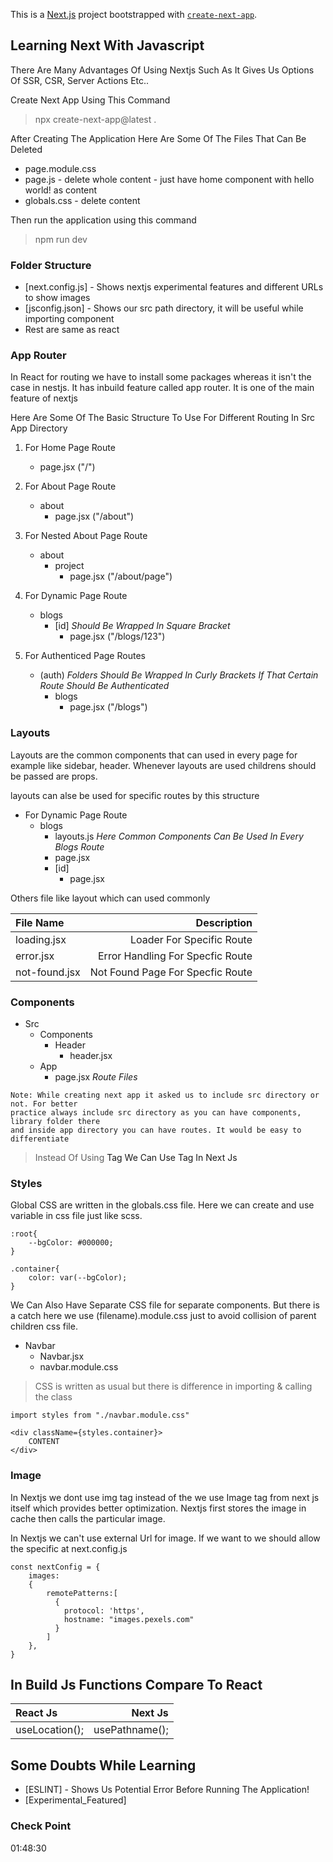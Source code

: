 This is a [Next.js](https://nextjs.org/) project bootstrapped with [`create-next-app`](https://github.com/vercel/next.js/tree/canary/packages/create-next-app).

## Learning Next With Javascript

There Are Many Advantages Of Using Nextjs Such As It Gives Us Options Of SSR, CSR, Server Actions Etc..

Create Next App Using This Command

> npx create-next-app@latest .

After Creating The Application Here Are Some Of The Files That Can Be Deleted

- page.module.css
- page.js - delete whole content - just have home component with hello world! as content
- globals.css - delete content

Then run the application using this command

> npm run dev

### Folder Structure

- [next.config.js] - Shows nextjs experimental features and different URLs to show images
- [jsconfig.json] - Shows our src path directory, it will be useful while importing component
- Rest are same as react

### App Router

In React for routing we have to install some packages whereas it isn't the case in nestjs. It has inbuild feature called app router. It is one of the main feature of nextjs

Here Are Some Of The Basic Structure To Use For Different Routing In Src App Directory

1. For Home Page Route 
    - page.jsx ("/")

2. For About Page Route
    - about
        - page.jsx ("/about")

3. For Nested About Page Route
    - about
        - project
            - page.jsx ("/about/page")

4. For Dynamic Page Route
    - blogs
        - \[id\] *Should Be Wrapped In Square Bracket*
            - page.jsx ("/blogs/123")

5. For Authenticed Page Routes
    - (auth)  *Folders Should Be Wrapped In Curly Brackets If That Certain Route Should Be Authenticated*
        - blogs
            - page.jsx ("/blogs") 

### Layouts

Layouts are the common components that can used in every page for example like sidebar, header. Whenever layouts are used childrens should be passed are props.

layouts can alse be used for specific routes by this structure 

- For Dynamic Page Route
    - blogs
        - layouts.js *Here Common Components Can Be Used In Every Blogs Route*
        - page.jsx
        - \[id\]
            - page.jsx

Others file like layout which can used commonly            

| File Name     | Description                       |
| :---          |                              ---: |
| loading.jsx   | Loader For Specific Route         |
| error.jsx     | Error Handling For Specfic Route  |
| not-found.jsx | Not Found Page For Specfic Route  |

### Components

- Src
    - Components
        - Header
            - header.jsx
    - App
        - page.jsx *Route Files*

```
Note: While creating next app it asked us to include src directory or not. For better 
practice always include src directory as you can have components, library folder there 
and inside app directory you can have routes. It would be easy to differentiate 
```

> Instead Of Using <a><a/> Tag We Can Use <Link><Link/> Tag In Next Js 

### Styles

Global CSS are written in the globals.css file. Here we can create and use variable in css file just like scss. 

```
:root{
    --bgColor: #000000;
}

.container{
    color: var(--bgColor);
}
```

We Can Also Have Separate CSS file for separate components. But there is a catch here we use (filename).module.css just to avoid collision of parent children css file.

- Navbar
    - Navbar.jsx
    - navbar.module.css

> CSS is written as usual but there is difference in importing & calling the class

```
import styles from "./navbar.module.css"

<div className={styles.container}>
    CONTENT
</div>
```

### Image

In Nextjs we dont use img tag instead of the we use Image tag from next js itself which provides better optimization. Nextjs first stores the image in cache then calls the particular image. 

In Nextjs we can't use external Url for image. If we want to we should allow the specific at next.config.js

```
const nextConfig = {
    images:
    {
        remotePatterns:[
          {
            protocol: 'https',
            hostname: "images.pexels.com"
          }
        ]
    },
}
```

## In Build Js Functions Compare To React

| React Js      | Next Js                |
| :---          |                   ---: |
| useLocation();| usePathname();         |

## Some Doubts While Learning

- [ESLINT] - Shows Us Potential Error Before Running The Application!
- [Experimental_Featured]

### Check Point
01:48:30
